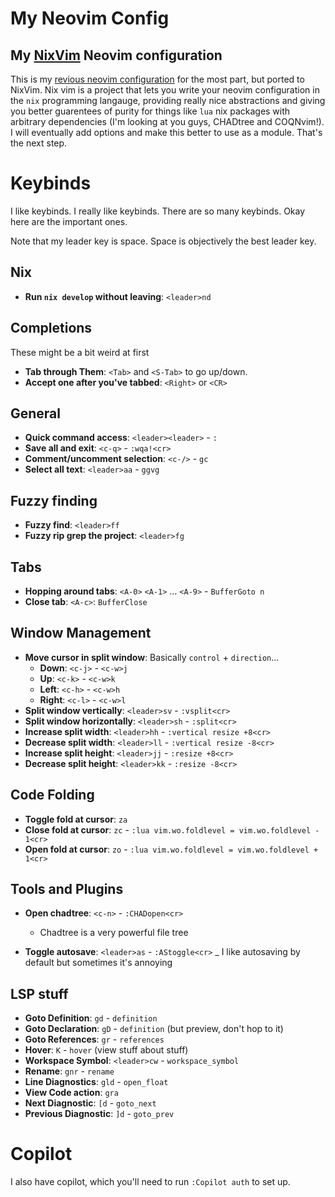 # My Neovim Config

## My [NixVim](https://github.com/nix-community/nixvim) Neovim configuration

This is my [revious neovim configuration](https://github.com/404Wolf/neovim)
for the most part, but ported to NixVim. Nix vim is a project that lets you
write your neovim configuration in the `nix` programming langauge, providing
really nice abstractions and giving you better guarentees of purity for things
like `lua` nix packages with arbitrary dependencies (I'm looking at you guys,
CHADtree and COQNvim!). I will eventually add options and make this better to
use as a module. That's the next step.

# Keybinds

I like keybinds. I really like keybinds. There are so many keybinds. Okay here
are the important ones.

Note that my leader key is space. Space is objectively the best leader key.

## Nix

- **Run `nix develop` without leaving**: `<leader>nd`

## Completions

These might be a bit weird at first

- **Tab through Them**: `<Tab>` and `<S-Tab>` to go up/down.
- **Accept one after you've tabbed**: `<Right>` or `<CR>`

## General

- **Quick command access**: `<leader><leader>` - `:`
- **Save all and exit**: `<c-q>` - `:wqa!<cr>`
- **Comment/uncomment selection**: `<c-/>` - `gc`
- **Select all text**: `<leader>aa` - `ggvg`

## Fuzzy finding

- **Fuzzy find**: `<leader>ff`
- **Fuzzy rip grep the project**: `<leader>fg`

## Tabs

- **Hopping around tabs**: `<A-0>` `<A-1>` ... `<A-9>` - `BufferGoto n`
- **Close tab**: `<A-c>`: `BufferClose`

## Window Management

- **Move cursor in split window**: 
  Basically `control` + `direction`...
  - **Down**: `<c-j>` - `<c-w>j`
  - **Up**: `<c-k>` - `<c-w>k`
  - **Left**: `<c-h>` - `<c-w>h`
  - **Right**: `<c-l>` - `<c-w>l`
- **Split window vertically**: `<leader>sv` - `:vsplit<cr>`
- **Split window horizontally**: `<leader>sh` - `:split<cr>`
- **Increase split width**: `<leader>hh` - `:vertical resize +8<cr>`
- **Decrease split width**: `<leader>ll` - `:vertical resize -8<cr>`
- **Increase split height**: `<leader>jj` - `:resize +8<cr>`
- **Decrease split height**: `<leader>kk` - `:resize -8<cr>`

## Code Folding

- **Toggle fold at cursor**: `za`
- **Close fold at cursor**: `zc` - `:lua vim.wo.foldlevel = vim.wo.foldlevel - 1<cr>`
- **Open fold at cursor**: `zo` - `:lua vim.wo.foldlevel = vim.wo.foldlevel + 1<cr>`

## Tools and Plugins

- **Open chadtree**: `<c-n>` - `:CHADopen<cr>`
  - Chadtree is a very powerful file tree

- **Toggle autosave**: `<leader>as` - `:AStoggle<cr>`
  _ I like autosaving by default but sometimes it's annoying

## LSP stuff

- **Goto Definition**: `gd` - `definition`
- **Goto Declaration**: `gD` - `definition` (but preview, don't hop to it)
- **Goto References**: `gr` - `references`
- **Hover**: `K` - `hover` (view stuff about stuff)
- **Workspace Symbol**: `<leader>cw` - `workspace_symbol`
- **Rename**: `gnr` - `rename`
- **Line Diagnostics**: `gld` - `open_float`
- **View Code action**: `gra`
- **Next Diagnostic**: `[d` - `goto_next`
- **Previous Diagnostic**: `]d` - `goto_prev`

# Copilot

I also have copilot, which you'll need to run `:Copilot auth` to set up.
